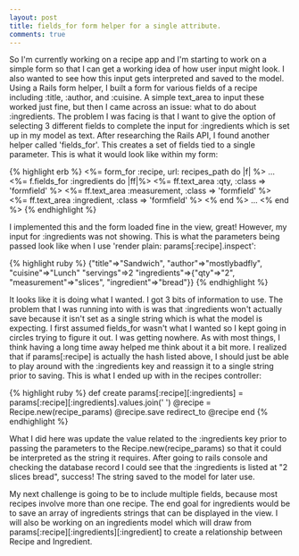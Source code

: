 ```yaml
---
layout: post
title: fields_for form helper for a single attribute.
comments: true
---
```


  So I'm currently working on a recipe app and I'm starting to work on a simple form so that I can get a working idea of how user input might look.  I also wanted to see how this input gets interpreted and saved to the model.  Using a Rails form helper, I built a form for various fields of a recipe including :title, :author, and :cuisine.  A simple text_area to input these worked just fine, but then I came across an issue:  what to do about :ingredients.  The problem I was facing is that I want to give the option of selecting 3 different fields to complete the input for :ingredients which is set up in my model as text. After researching the Rails API, I found another helper called 'fields_for'.  This creates a set of fields tied to a single parameter. This is what it would look like within my form:
  
{% highlight erb %}
<%= form_for :recipe, url: recipes_path do |f| %>
  ...
  <%= f.fields_for :ingredients do |ff|%> 
    <%= ff.text_area :qty, :class => 'formfield' %> 
    <%= ff.text_area :measurement, :class => 'formfield' %> 
    <%= ff.text_area :ingredient, :class => 'formfield' %> 
  <% end %>
  ...
<% end %>
{% endhighlight %}

  I implemented this and the form loaded fine in the view, great! However, my input for :ingredients was not showing. This is what the parameters being passed look like when I use 'render plain: params[:recipe].inspect':

{% highlight ruby %}
{"title"=>"Sandwich",
 "author"=>"mostlybadfly",
 "cuisine"=>"Lunch"
 "servings"=>2
 "ingredients"=>{"qty"=>"2", "measurement"=>"slices", "ingredient"=>"bread"}}
{% endhighlight %}

  It looks like it is doing what I wanted. I got 3 bits of information to use.  The problem that I was running into with is was that :ingredients won't actually save because it isn't set as a single string which is what the model is expecting. I first assumed fields_for wasn't what I wanted so I kept going in circles trying to figure it out.  I was getting nowhere. As with most things, I think having a long time away helped me think about it a bit more.  I realized that if params[:recipe] is actually the hash listed above, I should just be able to play around with the :ingredients key and reassign it to a single string prior to saving. This is what I ended up with in the recipes controller:

{% highlight ruby %}
def create 
  params[:recipe][:ingredients] = params[:recipe][:ingredients].values.join(' ') 
  @recipe = Recipe.new(recipe_params) 
  @recipe.save 
  redirect_to @recipe 
end 
{% endhighlight %}

  What I did here was update the value related to the :ingredients key prior to passing the parameters to the Recipe.new(recipe_params) so that it could be interpreted as the string it requires.  After going to rails console and checking the database record I could see that the :ingredients is listed at "2 slices bread", success! The string saved to the model for later use.
  
  My next challenge is going to be to include multiple fields, because most recipes involve more than one recipe. The end goal for ingredients would be to save an array of ingredients strings that can be displayed in the view.  I will also be working on an ingredients model which will draw from params[:recipe][:ingredients][:ingredient] to create a relationship between Recipe and Ingredient.
